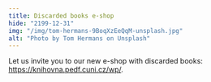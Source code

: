 ```yaml
---
title: Discarded books e-shop
hide: "2199-12-31"
img: "/img/tom-hermans-9BoqXzEeQqM-unsplash.jpg"
alt: "Photo by Tom Hermans on Unsplash"
---
```


 Let us invite you to our new e-shop with discarded books: <a href="https://knihovna.pedf.cuni.cz/wp/">https://knihovna.pedf.cuni.cz/wp/</a>.
